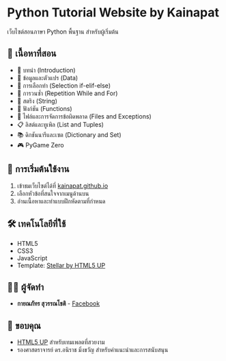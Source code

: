 # Python Tutorial Website by Kainapat

เว็บไซต์สอนภาษา Python พื้นฐาน สำหรับผู้เริ่มต้น

## 🎯 เนื้อหาที่สอน

- 📝 บทนำ (Introduction)
- 🔢 ข้อมูลและตัวแปร (Data)
- 🔀 การเลือกทำ (Selection if-elif-else) 
- 🔄 การวนซ้ำ (Repetition While and For)
- 📜 สตริง (String)
- 🎯 ฟังก์ชัน (Functions)
- 📁 ไฟล์และการจัดการข้อผิดพลาด (Files and Exceptions)
- 📋 ลิสต์และทูเพิล (List and Tuples)
- 📚 ดิกชันนารีและเซต (Dictionary and Set)
- 🎮 PyGame Zero

## 🚀 การเริ่มต้นใช้งาน

1. เข้าชมเว็บไซต์ได้ที่ [kainapat.github.io](https://kainapat.github.io)
2. เลือกหัวข้อที่สนใจจากเมนูด้านบน
3. อ่านเนื้อหาและทำแบบฝึกหัดตามที่กำหนด

## 🛠 เทคโนโลยีที่ใช้

- HTML5
- CSS3
- JavaScript 
- Template: [Stellar by HTML5 UP](https://html5up.net/stellar)

## 👨‍🏫 ผู้จัดทำ

- **กายณภัทร สุวรรณโชติ** - [Facebook](https://www.facebook.com/Kainapxt)

## 🙏 ขอบคุณ

- [HTML5 UP](https://html5up.net) สำหรับเทมเพลตที่สวยงาม
- รองศาสตราจารย์ ดร.อนิราช มิ่งขวัญ สำหรับคำแนะนำและการสนับสนุน